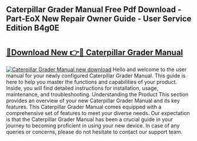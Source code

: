 ## Caterpillar Grader Manual Free Pdf Download - Part-EoX New Repair Owner Guide - User Service Edition B4g0E

# <h2><a href="http://bc13121.oget.top/?id=Caterpillar+Grader+Manual">🔗Download New 👉🔴 Caterpillar Grader Manual</a></h2>

[![Caterpillar Grader Manual new download](https://i.imgur.com/5g1atiW.png)](http://bc13121.oget.top/?id=Caterpillar+Grader+Manual)
Hello and welcome to the user manual for your newly configured Caterpillar Grader Manual. This guide is here to help you master the functions and capabilities of your product. Inside, you will find detailed instructions for installation, usage, maintenance, and troubleshooting. Understanding the Product This section provides an overview of your new Caterpillar Grader Manual and its key features. This Caterpillar Grader Manual comes equipped with a comprehensive set of features to meet your diverse needs. Our expectation is that the Caterpillar Grader Manual has been a crucial guide in your journey to becoming proficient in using your new device. In case of any queries or concerns, please do not hesitate to contact our support team.
